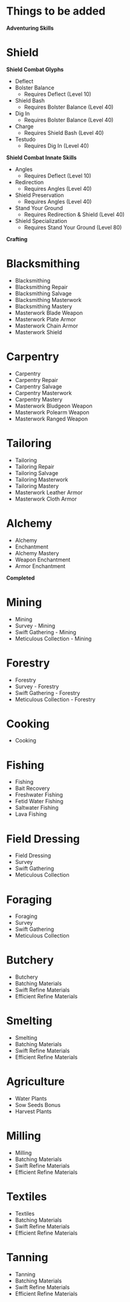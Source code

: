 # Things to be added

**Adventuring Skills**

# Shield 
**Shield Combat Glyphs**
- Deflect
- Bolster Balance
    - Requires Deflect (Level 10)
- Shield Bash
    - Requires Bolster Balance (Level 40)
- Dig In
    - Requires Bolster Balance (Level 40)
- Charge
    - Requires Shield Bash (Level 40)
- Testudo
    - Requires Dig In (Level 40)

**Shield Combat Innate Skills**
- Angles
    - Requires Deflect (Level 10)
- Redirection
    - Requires Angles (Level 40)
- Shield Preservation
    - Requires Angles (Level 40)
- Stand Your Ground
    - Requires Redirection & Shield (Level 40)
- Shield Specialization
    - Requires Stand Your Ground (Level 80)

**Crafting**

# Blacksmithing
- Blacksmithing
- Blacksmithing Repair
- Blacksmithing Salvage
- Blacksmithing Masterwork
- Blacksmithing Mastery
- Masterwork Blade Weapon
- Masterwork Plate Armor
- Masterwork Chain Armor
- Masterwork Shield

# Carpentry
- Carpentry
- Carpentry Repair
- Carpentry Salvage
- Carpentry Masterwork
- Carpentry Mastery
- Masterwork Bludgeon Weapon
- Masterwork Polearm Weapon
- Masterwork Ranged Weapon

# Tailoring
- Tailoring
- Tailoring Repair
- Tailoring Salvage
- Tailoring Masterwork
- Tailoring Mastery
- Masterwork Leather Armor
- Masterwork Cloth Armor

# Alchemy
- Alchemy
- Enchantment
- Alchemy Mastery
- Weapon Enchantment
- Armor Enchantment

**Completed**

# Mining
- Mining
- Survey - Mining
- Swift Gathering - Mining
- Meticulous Collection - Mining

# Forestry
- Forestry
- Survey - Forestry
- Swift Gathering - Forestry
- Meticulous Collection - Forestry

# Cooking
- Cooking

# Fishing
- Fishing
- Bait Recovery
- Freshwater Fishing
- Fetid Water Fishing
- Saltwater Fishing
- Lava Fishing

# Field Dressing
- Field Dressing
- Survey
- Swift Gathering
- Meticulous Collection

# Foraging
- Foraging 
- Survey
- Swift Gathering
- Meticulous Collection

# Butchery
- Butchery
- Batching Materials
- Swift Refine Materials
- Efficient Refine Materials

# Smelting
- Smelting
- Batching Materials
- Swift Refine Materials
- Efficient Refine Materials

# Agriculture
- Water Plants
- Sow Seeds Bonus
- Harvest Plants

# Milling
- Milling
- Batching Materials
- Swift Refine Materials
- Efficient Refine Materials

# Textiles
- Textiles
- Batching Materials
- Swift Refine Materials
- Efficient Refine Materials

# Tanning
- Tanning
- Batching Materials
- Swift Refine Materials
- Efficient Refine Materials